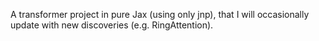 A transformer project in pure Jax (using only jnp), that I will occasionally update with new discoveries (e.g. RingAttention).
